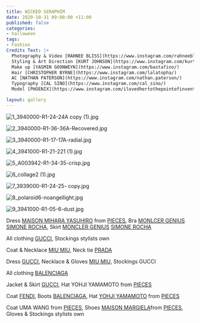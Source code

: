 ```yaml
---
title: WICKED SERAPHIM
date: 2020-10-31 09:00:00 +11:00
published: false
categories:
- halloween
tags:
- Fashion
Credits Text: |+
  Photography & Video [RAHNEE BLISS](https://www.instagram.com/rahneebliss/)
  Styling & Art Direction [KURT JOHNSON](https://www.instagram.com/kurt__johnson/)
  Make up [YASMIN GOONWEYN](https://www.instagram.com/bastafino/)
  Hair [CHRISTOPHER BYRNE](https://www.instagram.com/lalatopha/)
  AC [NATHAN PATERSON](https://www.instagram.com/nathan.paterson/)
  Typography [CAL SINO](https://www.instagram.com/cal_sino/)
  Model [PHOENIX](https://www.instagram.com/ilovedhertothepointofinvention/)

layout: gallery
---
```


![1_3940000-R1-24-24A copy (1).jpg](/uploads/1_3940000-R1-24-24A%20copy%20(1).jpg)

![2_3940000-R1-36-36A-Recovered.jpg](/uploads/2_3940000-R1-36-36A-Recovered.jpg)

![3_3940000-R1-17-17A-radial.jpg](/uploads/3_3940000-R1-17-17A-radial.jpg)

![4_3941000-R1-21-221 (1).jpg](/uploads/4_3941000-R1-21-221%20(1).jpg)

![5_A003942-R1-34-35-crisp.jpg](/uploads/5_A003942-R1-34-35-crisp.jpg)

![6_collage2 (1).jpg](/uploads/6_collage2%20(1).jpg)

![7_3939000-R1-24-25- copy.jpg](/uploads/7_3939000-R1-24-25-%20copy.jpg)

![8_polaroid6-noangellight.jpg](/uploads/8_polaroid6-noangellight.jpg)

![9_3941000-R1-05-6-dust.jpg](/uploads/9_3941000-R1-05-6-dust.jpg)


Dress [MAISON MIHARA YASUHIRO](https://www.instagram.com/miharayasuhiro_official/) from [PIECES](https://www.instagram.com/pieces.oceania/), Bra [MONLCER GENIUS](https://www.instagram.com/moncler/) [SIMONE ROCHA](https://www.instagram.com/simonerocha_/), Skirt [MONCLER GENIUS](https://www.instagram.com/moncler/) [SIMONE ROCHA](https://www.instagram.com/simonerocha_/)


All clothing [GUCCI](https://www.gucci.com/au/en_au/), Stockings stylists own 


Coat & Necklace [MIU MIU](https://www.miumiu.com/au/en.html), Neck tie [PRADA](https://www.prada.com/au/en.html)


Dress [GUCCI](https://www.gucci.com/au/en_au/), Necklace & Gloves [MIU MIU](https://www.miumiu.com/au/en.html), Stockings GUCCI


All clothing [BALENCIAGA](https://www.balenciaga.com/au)


Jacket & Skirt [GUCCI](https://www.gucci.com/au/en_au/), Hat YOHJI YAMAMOTO from [PIECES](https://www.instagram.com/pieces.oceania/)


Coat [FENDI](https://www.fendi.com/au/), Boots [BALENCIAGA](https://www.balenciaga.com/au), Hat [YOHJI YAMAMOTO](https://www.instagram.com/yohjiyamamotoofficial/) from
[PIECES](https://www.instagram.com/pieces.oceania/)


Coat UMA WANG from [PIECES](https://www.instagram.com/pieces.oceania/), Shoes [MAISON MARGIELA](https://www.maisonmargiela.com/au)from
[PIECES](https://www.instagram.com/pieces.oceania/), Gloves & Stockings stylists own